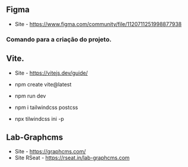 ## Figma
- Site - https://www.figma.com/community/file/1120711251998877938

### Comando para a criação do projeto.
## Vite.
- Site - https://vitejs.dev/guide/

- npm create vite@latest

- npm run dev

- npm i tailwindcss postcss

- npx tilwindcss ini -p

## Lab-Graphcms
- Site - https://graphcms.com/
- Site RSeat - https://rseat.in/lab-graphcms.com